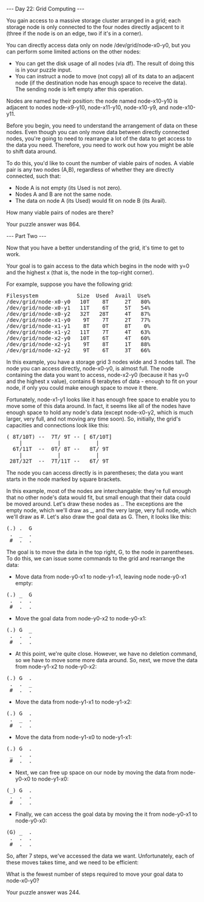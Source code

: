 --- Day 22: Grid Computing ---

You gain access to a massive storage cluster arranged in a grid; each storage node is only connected to the four nodes directly 
adjacent to it (three if the node is on an edge, two if it's in a corner).

You can directly access data only on node /dev/grid/node-x0-y0, but you can perform some limited actions on the other nodes:

- You can get the disk usage of all nodes (via df). The result of doing this is in your puzzle input.
- You can instruct a node to move (not copy) all of its data to an adjacent node (if the destination node has enough space to 
  receive the data). The sending node is left empty after this operation.

Nodes are named by their position: the node named node-x10-y10 is adjacent to nodes node-x9-y10, node-x11-y10, node-x10-y9, and 
node-x10-y11.

Before you begin, you need to understand the arrangement of data on these nodes. Even though you can only move data between 
directly connected nodes, you're going to need to rearrange a lot of the data to get access to the data you need. Therefore, you 
need to work out how you might be able to shift data around.

To do this, you'd like to count the number of viable pairs of nodes. A viable pair is any two nodes (A,B), regardless of whether 
they are directly connected, such that:

- Node A is not empty (its Used is not zero).
- Nodes A and B are not the same node.
- The data on node A (its Used) would fit on node B (its Avail).

How many viable pairs of nodes are there?

Your puzzle answer was 864.

--- Part Two ---

Now that you have a better understanding of the grid, it's time to get to work.

Your goal is to gain access to the data which begins in the node with y=0 and the highest x (that is, the node in the top-right 
corner).

For example, suppose you have the following grid:
<pre>
Filesystem            Size  Used  Avail  Use%
/dev/grid/node-x0-y0   10T    8T     2T   80%
/dev/grid/node-x0-y1   11T    6T     5T   54%
/dev/grid/node-x0-y2   32T   28T     4T   87%
/dev/grid/node-x1-y0    9T    7T     2T   77%
/dev/grid/node-x1-y1    8T    0T     8T    0%
/dev/grid/node-x1-y2   11T    7T     4T   63%
/dev/grid/node-x2-y0   10T    6T     4T   60%
/dev/grid/node-x2-y1    9T    8T     1T   88%
/dev/grid/node-x2-y2    9T    6T     3T   66%
</pre>
In this example, you have a storage grid 3 nodes wide and 3 nodes tall. The node you can access directly, node-x0-y0, is almost 
full. The node containing the data you want to access, node-x2-y0 (because it has y=0 and the highest x value), contains 6 
terabytes of data - enough to fit on your node, if only you could make enough space to move it there.

Fortunately, node-x1-y1 looks like it has enough free space to enable you to move some of this data around. In fact, it seems like 
all of the nodes have enough space to hold any node's data (except node-x0-y2, which is much larger, very full, and not moving any 
time soon). So, initially, the grid's capacities and connections look like this:
<pre>
( 8T/10T) --  7T/ 9T -- [ 6T/10T]
    |           |           |
  6T/11T  --  0T/ 8T --   8T/ 9T
    |           |           |
 28T/32T  --  7T/11T --   6T/ 9T
</pre>
The node you can access directly is in parentheses; the data you want starts in the node marked by square brackets.

In this example, most of the nodes are interchangable: they're full enough that no other node's data would fit, but small enough 
that their data could be moved around. Let's draw these nodes as .. The exceptions are the empty node, which we'll draw as _, and 
the very large, very full node, which we'll draw as #. Let's also draw the goal data as G. Then, it looks like this:
<pre>
(.) .  G
 .  _  .
 #  .  .
</pre>
The goal is to move the data in the top right, G, to the node in parentheses. To do this, we can issue some commands to the grid 
and rearrange the data:

- Move data from node-y0-x1 to node-y1-x1, leaving node node-y0-x1 empty:
<pre>
(.) _  G
 .  .  .
 #  .  .
</pre>
- Move the goal data from node-y0-x2 to node-y0-x1:
<pre>
(.) G  _
 .  .  .
 #  .  .
</pre>
- At this point, we're quite close. However, we have no deletion command, so we have to move some more data around. So, next, we move 
the data from node-y1-x2 to node-y0-x2:
<pre>
(.) G  .
 .  .  _
 #  .  .
</pre>
- Move the data from node-y1-x1 to node-y1-x2:
<pre>
(.) G  .
 .  _  .
 #  .  .
</pre>
- Move the data from node-y1-x0 to node-y1-x1:
<pre>
(.) G  .
 _  .  .
 #  .  .
</pre>
- Next, we can free up space on our node by moving the data from node-y0-x0 to node-y1-x0:
<pre>
(_) G  .
 .  .  .
 #  .  .
</pre>
- Finally, we can access the goal data by moving the it from node-y0-x1 to node-y0-x0:
<pre>
(G) _  .
 .  .  .
 #  .  .
</pre>
So, after 7 steps, we've accessed the data we want. Unfortunately, each of these moves takes time, and we need to be efficient:

What is the fewest number of steps required to move your goal data to node-x0-y0?

Your puzzle answer was 244.
